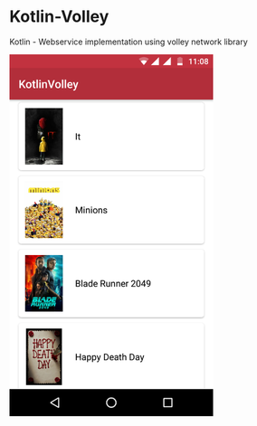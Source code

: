# Kotlin-Volley
Kotlin - Webservice implementation using volley network library


<img src ="ScreenShot.png" width="360" height="640">
